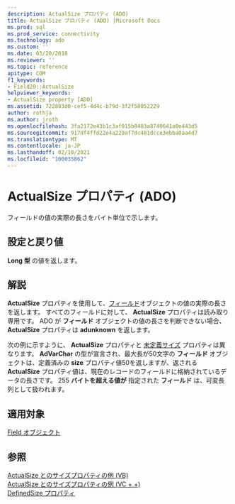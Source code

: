 ```yaml
---
description: ActualSize プロパティ (ADO)
title: ActualSize プロパティ (ADO) |Microsoft Docs
ms.prod: sql
ms.prod_service: connectivity
ms.technology: ado
ms.custom: ''
ms.date: 03/20/2018
ms.reviewer: ''
ms.topic: reference
apitype: COM
f1_keywords:
- Field20::ActualSize
helpviewer_keywords:
- ActualSize property [ADO]
ms.assetid: 722803d0-cef5-4d4c-b79d-3f2f58052229
author: rothja
ms.author: jroth
ms.openlocfilehash: 3fa2172e43b1c3af015b8483a8740641a0e443d5
ms.sourcegitcommit: 917df4ffd22e4a229af7dc481dcce3ebba0aa4d7
ms.translationtype: MT
ms.contentlocale: ja-JP
ms.lasthandoff: 02/10/2021
ms.locfileid: "100035862"
---
```

# <a name="actualsize-property-ado"></a>ActualSize プロパティ (ADO)
フィールドの値の実際の長さをバイト単位で示します。  
  
## <a name="settings-and-return-values"></a>設定と戻り値  
 **Long 型** の値を返します。  
  
## <a name="remarks"></a>解説  
 **ActualSize** プロパティを使用して、[フィールド](./field-object.md)オブジェクトの値の実際の長さを返します。 すべてのフィールドに対して、 **ActualSize** プロパティは読み取り専用です。 ADO が **フィールド** オブジェクトの値の長さを判断できない場合、 **ActualSize** プロパティは **adunknown** を返します。  
  
 次の例に示すように、 **ActualSize** プロパティと [未定義サイズ](./definedsize-property.md) プロパティは異なります。 **AdVarChar** の型が宣言され、最大長が50文字の **フィールド** オブジェクトは、定義済みの **size** プロパティ値50を返しますが、返される **ActualSize** プロパティ値は、現在のレコードのフィールドに格納されているデータの長さです。 255 **バイトを超える値が** 指定された **フィールド** は、可変長列として扱われます。  
  
## <a name="applies-to"></a>適用対象  
 [Field オブジェクト](./field-object.md)  
  
## <a name="see-also"></a>参照  
 [ActualSize とのサイズプロパティの例 (VB)](./actualsize-and-definedsize-properties-example-vb.md)   
 [ActualSize とのサイズプロパティの例 (VC + +)](./actualsize-and-definedsize-properties-example-vc.md)   
 [DefinedSize プロパティ](./definedsize-property.md)